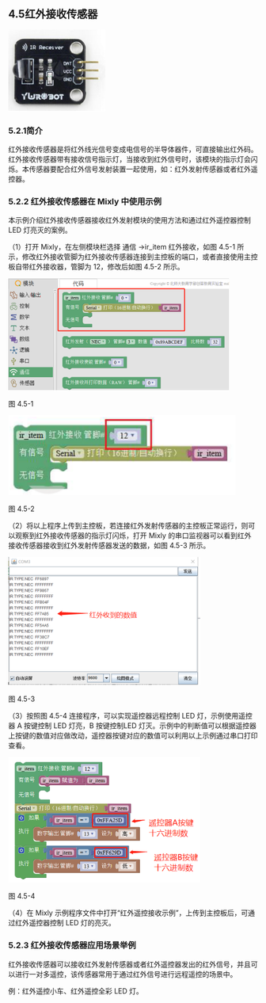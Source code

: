 ## 4.5红外接收传感器
![](/assets/硬件1215099.png)


### 5.2.1简介

红外接收传感器是将红外线光信号变成电信号的半导体器件，可直接输出红外码。红外接收传感器带有接收信号指示灯，当接收到红外信号时，该模块的指示灯会闪烁。本传感器要配合红外信号发射装置一起使用，如：红外发射传感器或者红外遥控器。

### 5.2.2 红外接收传感器在 Mixly 中使用示例

本示例介绍红外接收传感器接收红外发射模块的使用方法和通过红外遥控器控制 LED 灯亮灭的案例。

（1）打开 Mixly，在左侧模块栏选择 通信 →ir\_item 红外接收，如图 4.5-1 所示，修改红外接收管脚为红外接收传感器连接到主控板的端口，或者直接使用主控板自带红外接收器，管脚为 12，修改后如图 4.5-2 所示。

![](/assets/硬件1215416.png)

图 4.5-1

![](/assets/硬件1215426.png)

图 4.5-2

（2）将以上程序上传到主控板，若连接红外发射传感器的主控板正常运行，则可以观察到红外接收传感器的指示灯闪烁，打开 Mixly 的串口监视器可以看到红外接收传感器接收到红外发射传感器发送的数据，如图 4.5-3 所示。

![](/assets/硬件1215545.png)


图 4.5-3

（3）按照图 4.5-4 连接程序，可以实现遥控器远程控制 LED 灯，示例使用遥控器 A 按键控制 LED 灯亮，B 按键控制LED 灯灭。示例中的判断值可以根据遥控器上按键的数值对应做改动，遥控器按键对应的数值可以利用以上示例通过串口打印查看。

![](/assets/硬件1215680.png)

图 4.5-4

（4）在 Mixly 示例程序文件中打开“红外遥控接收示例”，上传到主控板后，可通过红外遥控器控制 LED 灯的亮灭。

### 5.2.3 红外接收传感器应用场景举例

红外接收传感器可以接收红外发射传感器或者红外遥控器发出的红外信号，并且可以进行一对多遥控，该传感器常用于通过红外信号进行远程遥控的场景中。

例：红外遥控小车、红外遥控全彩 LED 灯。

